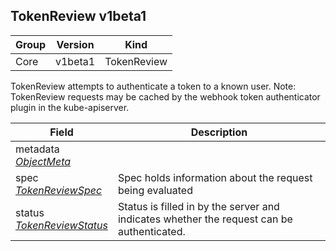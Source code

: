 ## TokenReview v1beta1

Group        | Version     | Kind
------------ | ---------- | -----------
Core | v1beta1 | TokenReview



TokenReview attempts to authenticate a token to a known user. Note: TokenReview requests may be cached by the webhook token authenticator plugin in the kube-apiserver.



Field        | Description
------------ | -----------
metadata <br /> *[ObjectMeta](#objectmeta-v1)*  | 
spec <br /> *[TokenReviewSpec](#tokenreviewspec-v1beta1)*  | Spec holds information about the request being evaluated
status <br /> *[TokenReviewStatus](#tokenreviewstatus-v1beta1)*  | Status is filled in by the server and indicates whether the request can be authenticated.


